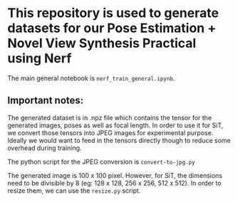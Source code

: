 # This repository is used to generate datasets for our Pose Estimation + Novel View Synthesis Practical using Nerf
The main general notebook is `nerf_train_general.ipynb`.

## Important notes:
The generated dataset is in .npz file which contains the tensor for the generated images, poses as well as focal length. In order to use it for SiT, we convert those tensors into JPEG images for experimental purpose. Ideally we would want to feed in the tensors directly though to reduce some overhead during training. 

The python script for the JPEG conversion is `convert-to-jpg.py`

The generated image is 100 x 100 pixel. However, for SiT, the dimensions need to be divisible by 8 (eg: 128 x 128, 256 x 256, 512 x 512). In order to resize them, we can use the `resize.py` script. 